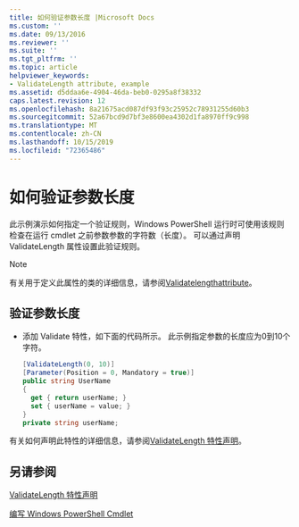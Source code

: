 ```yaml
---
title: 如何验证参数长度 |Microsoft Docs
ms.custom: ''
ms.date: 09/13/2016
ms.reviewer: ''
ms.suite: ''
ms.tgt_pltfrm: ''
ms.topic: article
helpviewer_keywords:
- ValidateLength attribute, example
ms.assetid: d5ddaa6e-4904-46da-beb0-0295a8f38332
caps.latest.revision: 12
ms.openlocfilehash: 8a21675acd087df93f93c25952c78931255d60b3
ms.sourcegitcommit: 52a67bcd9d7bf3e8600ea4302d1fa8970ff9c998
ms.translationtype: MT
ms.contentlocale: zh-CN
ms.lasthandoff: 10/15/2019
ms.locfileid: "72365486"
---
```

# <a name="how-to-validate-the-argument-length"></a>如何验证参数长度

此示例演示如何指定一个验证规则，Windows PowerShell 运行时可使用该规则检查在运行 cmdlet 之前参数参数的字符数（长度）。 可以通过声明 ValidateLength 属性设置此验证规则。

> [!NOTE]
> 有关用于定义此属性的类的详细信息，请参阅[Validatelengthattribute](/dotnet/api/System.Management.Automation.ValidateLengthAttribute)。

## <a name="to-validate-the-argument-length"></a>验证参数长度

- 添加 Validate 特性，如下面的代码所示。 此示例指定参数的长度应为0到10个字符。

    ```csharp
    [ValidateLength(0, 10)]
    [Parameter(Position = 0, Mandatory = true)]
    public string UserName
    {
      get { return userName; }
      set { userName = value; }
    }
    private string userName;
    ```

有关如何声明此特性的详细信息，请参阅[ValidateLength 特性声明](./validatelength-attribute-declaration.md)。

## <a name="see-also"></a>另请参阅

[ValidateLength 特性声明](./validatelength-attribute-declaration.md)

[编写 Windows PowerShell Cmdlet](./writing-a-windows-powershell-cmdlet.md)
